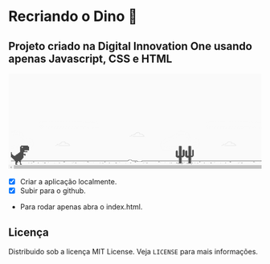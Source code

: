 # Recriando o Dino 🚀

## Projeto criado na Digital Innovation One usando apenas Javascript, CSS e HTML

![screenshot do projeto](https://github.com/lgpgomes/dio-dino/blob/master/img/screenshot.png)

- [x] Criar a aplicação localmente.
- [x] Subir para o github.
- Para rodar apenas abra o index.html.

 ## Licença
Distribuido sob a licença MIT License. Veja `LICENSE` para mais informações.
